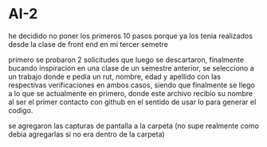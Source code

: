 # AI-2
he decidido no poner los primeros 10 pasos porque ya los tenia realizados desde la clase de front end en mi tercer semetre

primero se probaron 2 solicitudes que luego se descartaron, finalmente bucando inspiracion en una clase de un semestre anterior, se selecciono a un trabajo donde e pedia un rut, nombre, edad y apellido con las respectivas verificaciones en ambos casos, siendo que finalmente se llego a lo que se actualmente en primero, donde este archivo recibio su nombre al ser el primer contacto con github en el sentido de usar lo para generar el codigo.

se agregaron las capturas de pantalla a la carpeta (no supe realmente como debia agregarlas si no era dentro de la carpeta)